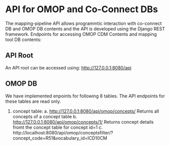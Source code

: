 # API for OMOP and Co-Connect DBs

The mapping-pipeline API allows programmtic interaction with co-connect DB and OMOP DB contents and the API is developed using the Django REST framework.  Endpoints for accessing OMOP CDM Contents and mapping tool DB contents:

## API Root
An API root can be accessed using: http://127.0.0.1:8080/api

## OMOP DB 
We have implemented enpoints for following 8 tables. The API endpoints for these tables are read only. 

1. concept table: 
  a. http://127.0.0.1:8080/api/omop/concepts/         			Returns all concepts of a concept table
  b. http://127.0.0.1:8080/api/omop/concepts/1/		 	Returns concept details fromt the concept table for concept id=1 
  c. http://localhost:8080/api/omop/conceptsfilter/?concept_code=R51&vocabulary_id=ICD10CM
